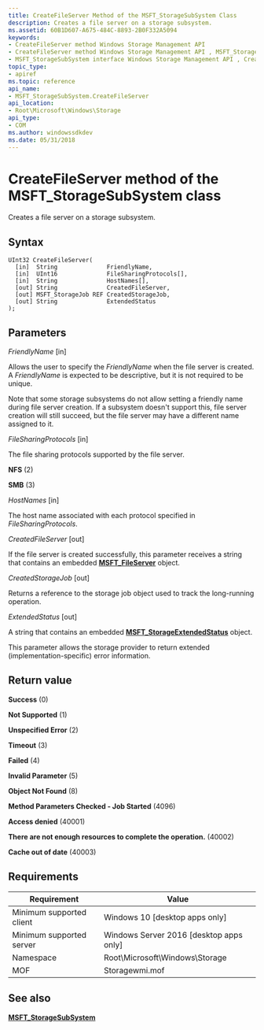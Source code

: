 ```yaml
---
title: CreateFileServer Method of the MSFT_StorageSubSystem Class
description: Creates a file server on a storage subsystem.
ms.assetid: 60B1D607-A675-484C-8893-2B0F332A5094
keywords:
- CreateFileServer method Windows Storage Management API
- CreateFileServer method Windows Storage Management API , MSFT_StorageSubSystem interface
- MSFT_StorageSubSystem interface Windows Storage Management API , CreateFileServer method
topic_type:
- apiref
ms.topic: reference
api_name:
- MSFT_StorageSubSystem.CreateFileServer
api_location:
- Root\Microsoft\Windows\Storage
api_type:
- COM
ms.author: windowssdkdev
ms.date: 05/31/2018
---
```


# CreateFileServer method of the MSFT\_StorageSubSystem class

Creates a file server on a storage subsystem.

## Syntax


```mof
UInt32 CreateFileServer(
  [in]  String              FriendlyName,
  [in]  UInt16              FileSharingProtocols[],
  [in]  String              HostNames[],
  [out] String              CreatedFileServer,
  [out] MSFT_StorageJob REF CreatedStorageJob,
  [out] String              ExtendedStatus
);
```



## Parameters

 

*FriendlyName* \[in\]
 

Allows the user to specify the *FriendlyName* when the file server is created. A *FriendlyName* is expected to be descriptive, but it is not required to be unique.

Note that some storage subsystems do not allow setting a friendly name during file server creation. If a subsystem doesn't support this, file server creation will still succeed, but the file server may have a different name assigned to it.

 

*FileSharingProtocols* \[in\]
 

The file sharing protocols supported by the file server.

 

**NFS** (2)
 

**SMB** (3)
   

*HostNames* \[in\]
 

The host name associated with each protocol specified in *FileSharingProtocols*.

 

*CreatedFileServer* \[out\]
 

If the file server is created successfully, this parameter receives a string that contains an embedded [**MSFT\_FileServer**](msft-fileserver.md) object.

 

*CreatedStorageJob* \[out\]
 

Returns a reference to the storage job object used to track the long-running operation.

 

*ExtendedStatus* \[out\]
 

A string that contains an embedded [**MSFT\_StorageExtendedStatus**](msft-storageextendedstatus.md) object.

This parameter allows the storage provider to return extended (implementation-specific) error information.

 

## Return value

 

**Success** (0)
 

**Not Supported** (1)
 

**Unspecified Error** (2)
 

**Timeout** (3)
 

**Failed** (4)
 

**Invalid Parameter** (5)
 

**Object Not Found** (8)
 

**Method Parameters Checked - Job Started** (4096)
 

**Access denied** (40001)
 

**There are not enough resources to complete the operation.** (40002)
 

**Cache out of date** (40003)
 

## Requirements



| Requirement | Value |
|-------------------------------------|-------------------------------------------------------------------------------------------|
| Minimum supported client | Windows 10 \[desktop apps only\]                                               |
| Minimum supported server | Windows Server 2016 \[desktop apps only\]                                      |
| Namespace                | Root\\Microsoft\\Windows\\Storage                                              |
| MOF                      |  Storagewmi.mof  |



## See also

 

[**MSFT\_StorageSubSystem**](msft-storagesubsystem.md)
 

 

 





